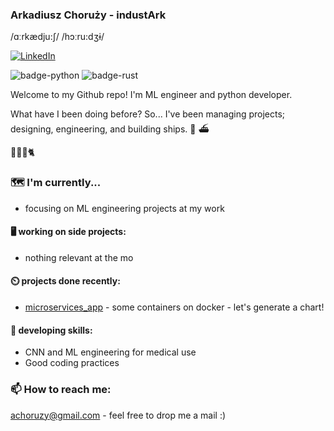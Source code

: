 ### Arkadiusz Choruży - industArk
/ɑːrkædju:ʃ/ /hɔːru:dʒɨ/

<a href="https://www.linkedin.com/in/arkadiuszchoruzy/"><img alt="LinkedIn" src="https://img.shields.io/badge/LinkedIn-Arkadiusz%20Choruzy-blue?style=flat-square&logo=linkedin"></a>

![badge-python](https://img.shields.io/badge/-python-gold?style=flat-square&logo=python) ![badge-rust](https://img.shields.io/badge/-rust-darkred?style=flat-square&logo=rust)

Welcome to my Github repo! I'm ML engineer and python developer. 

What have I been doing before?
So... I've been managing projects; designing, engineering, and building ships. :ship: :ferry:

:woman::baby::bearded_person::cat2:

### :world_map: I'm currently...

- focusing on ML engineering projects at my work

#### :desktop_computer: working on side projects:

- nothing relevant at the mo

#### ⏲️ projects done recently:

- [microservices_app](https://github.com/industArk/microservices_app) - some containers on docker - let's generate a chart!

#### :memo: developing skills:
- CNN and ML engineering for medical use
- Good coding practices

### 📫 How to reach me:
achoruzy@gmail.com - feel free to drop me a mail :)
